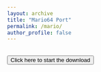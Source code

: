 ```yaml
---
layout: archive
title: "Mario64 Port"
permalink: /mario/
author_profile: false
---
```


<head>
<!-- Global site tag (gtag.js) - Google Analytics -->
<script async src="https://www.googletagmanager.com/gtag/js?id=UA-157295670-1"></script>
<script>
  window.dataLayer = window.dataLayer || [];
  function gtag(){dataLayer.push(arguments);}
  gtag('js', new Date());

  gtag('config', 'UA-157295670-1');
</script>


<br><a href="https://workupload.com/start/kg3TKweSSpN"><button>Click here to start the download</button></a>
